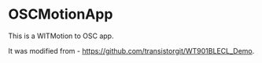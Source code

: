 # OSCMotionApp

This is a WITMotion to OSC app.

It was modified from - https://github.com/transistorgit/WT901BLECL_Demo.
